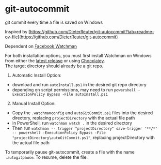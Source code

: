 # git-autocommit
git commit every time a file is saved on Windows

Inspired by [https://github.com/DieterReuter/git-autocommit?tab=readme-ov-file](https://github.com/DieterReuter/git-autocommit)

Dependent on [Facebook Watchman](https://facebook.github.io/watchman/)

For both installation options, you must first install Watchman on Windows from either the [latest release](https://github.com/facebook/watchman/releases/latest) or using [Chocolatey](https://community.chocolatey.org/packages/watchman). \
The target directory should already be a git repo.

1. Automatic Install Option:
* download and run `autoInstall.ps1` in the desired git repo directory
* depending on script permissions, may need to run `powershell -ExecutionPolicy Bypass -File autoInstall.ps1`
  
2. Manual Install Option:
* Copy the `.watchmanconfig` and `autoGitCommit.ps1` files into the desired directory, replacing `projectDirectory` with the actual file path
* In PowerShell, run `watchman watch .` in the desired directory
* Then run `watchman -- trigger "projectDirectory" save-trigger '**/*' -- powershell -ExecutionPolicy Bypass -File "projectDirectory\autoGitCommit.ps1"`, replacing projectDirectory with the actual file path

To temporarily pause git-autocommit, create a file with the name `.autogitpause`. To resume, delete the file.
